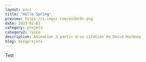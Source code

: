 ```yaml
---
layout: post
title: "Hello Spring"
preview: https://i.imgur.com/ooiHrAr.png
date: 2023-02-03
category: projets 
category2: lycée
description: Animation à partir d'un citation de David Hockney
blog: blogprojets
---
```


Test
